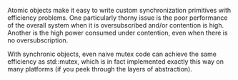 Atomic objects make it easy to write custom synchronization primitives with efficiency problems. One particularly thorny issue is the poor performance of the overall system when it is oversubscribed and/or contention is high.  Another is the high power consumed under contention, even when there is no oversubscription.

With synchronic objects, even naive mutex code can achieve the same efficiency as std::mutex, which is in fact implemented exactly this way on many platforms (if you peek through the layers of abstraction).